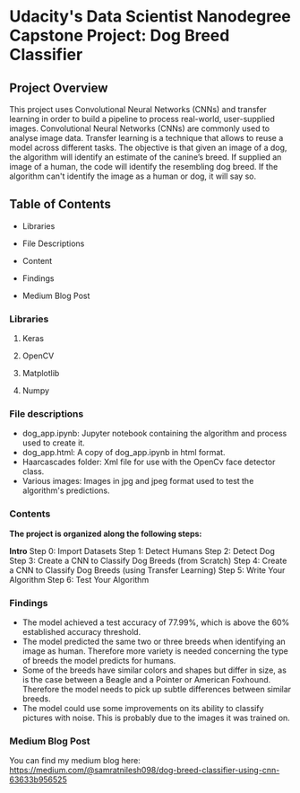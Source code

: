 
# Udacity's Data Scientist Nanodegree Capstone Project: Dog Breed Classifier
## Project Overview

This project uses Convolutional Neural Networks (CNNs) and transfer learning in order to build a pipeline to process real-world, user-supplied images. Convolutional Neural Networks (CNNs) are commonly used to analyse image data. Transfer learning is a technique that allows to reuse a model across different tasks. The objective is that given an image of a dog, the algorithm will identify an estimate of the canine’s breed. If supplied an image of a human, the code will identify the resembling dog breed. If the algorithm can't identify the image as a human or dog, it will say so.

## Table of Contents
* Libraries

* File Descriptions

* Content

* Findings

* Medium Blog Post

### Libraries

1. Keras

2. OpenCV

3. Matplotlib

4. Numpy

### File descriptions
* dog_app.ipynb: Jupyter notebook containing the algorithm and process used to create it.
* dog_app.html: A copy of dog_app.ipynb in html format.
* Haarcascades folder: Xml file for use with the OpenCv face detector class.
* Various images: Images in jpg and jpeg format used to test the algorithm's predictions.

### Contents
**The project is organized along the following steps:**

**Intro**
Step 0: Import Datasets
Step 1: Detect Humans
Step 2: Detect Dog
Step 3: Create a CNN to Classify Dog Breeds (from Scratch)
Step 4: Create a CNN to Classify Dog Breeds (using Transfer Learning)
Step 5: Write Your Algorithm
Step 6: Test Your Algorithm

### Findings
* The model achieved a test accuracy of 77.99%, which is above the 60% established accuracy threshold.
* The model predicted the same two or three breeds when identifying an image as human. Therefore more variety is needed concerning the type of breeds the model predicts for humans.
* Some of the breeds have similar colors and shapes but differ in size, as is the case between a Beagle and a Pointer or American Foxhound. Therefore the model needs to pick up subtle differences between similar breeds.
* The model could use some improvements on its ability to classify pictures with noise. This is probably due to the images it was trained on.

### Medium Blog Post 
You can find my medium blog here: https://medium.com/@samratnilesh098/dog-breed-classifier-using-cnn-63633b956525
